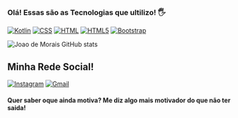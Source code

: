 ### Olá! Essas são as Tecnologias que ultilizo! 🖐️
[![Kotlin](https://img.shields.io/badge/Kotlin-0095D5?&style=for-the-badge&logo=kotlin&logoColor=white)]()
[![CSS](https://img.shields.io/badge/CSS-239120?&style=for-the-badge&logo=css3&logoColor=white)]()
[![HTML](https://img.shields.io/badge/HTML-239120?style=for-the-badge&logo=html5&logoColor=white)]()
[![HTML5](https://img.shields.io/badge/HTML5-E34F26?style=for-the-badge&logo=html5&logoColor=white)]()
[![Bootstrap](https://img.shields.io/badge/Bootstrap-563D7C?style=for-the-badge&logo=bootstrap&logoColor=white)]()

![Joao de Morais GitHub stats](https://github-readme-stats.vercel.app/api?username=JoaodeMorais91&show_icons=true&theme=radical)

## Minha Rede Social!
[![Instagram](https://img.shields.io/badge/Instagram-E4405F?style=for-the-badge&logo=instagram&logoColor=white)](https://instagram.com/odemorais_joao)
[![Gmail](https://img.shields.io/badge/Gmail-D14836?style=for-the-badge&logo=gmail&logoColor=white)](https://joaoclebermorais@gmail.com)

#### Quer saber oque ainda motiva? Me diz algo mais motivador do que não ter saida! ###

